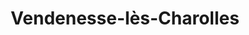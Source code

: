 ---
title: Vendenesse-lès-Charolles
url: /vendenesse-les-charolles/
latitude: 46.441
longitude: 4.337
---